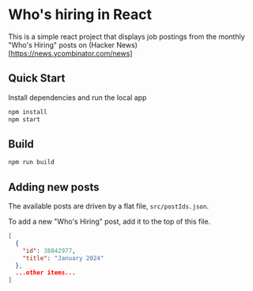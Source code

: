 # Who's hiring in React

This is a simple react project that displays job postings from the monthly "Who's Hiring" posts on (Hacker News)[https://news.ycombinator.com/news]

## Quick Start

Install dependencies and run the local app

```bash
npm install
npm start
```

## Build

```bash
npm run build
```

## Adding new posts

The available posts are driven by a flat file, `src/postIds.json`.

To add a new "Who's Hiring" post, add it to the top of this file.


```json
[
  {
    "id": 38842977, 
    "title": "January 2024"
  },
  ...other items...
]
```